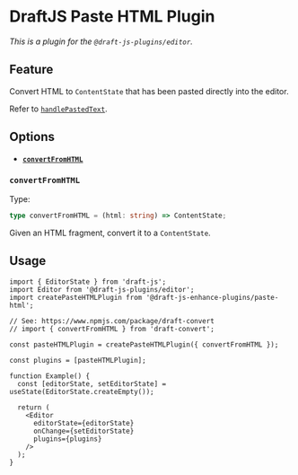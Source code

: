 # DraftJS Paste HTML Plugin

_This is a plugin for the `@draft-js-plugins/editor`._

## Feature

Convert HTML to `ContentState` that has been pasted directly into the editor.

Refer to [`handlePastedText`](https://draftjs.org/docs/api-reference-editor/#handlepastedtext).

## Options

- **[`convertFromHTML`](#convertFromHTML)**

### `convertFromHTML`

Type:

```ts
type convertFromHTML = (html: string) => ContentState;
```

Given an HTML fragment, convert it to a `ContentState`.

## Usage

```tsx
import { EditorState } from 'draft-js';
import Editor from '@draft-js-plugins/editor';
import createPasteHTMLPlugin from '@draft-js-enhance-plugins/paste-html';

// See: https://www.npmjs.com/package/draft-convert
// import { convertFromHTML } from 'draft-convert';

const pasteHTMLPlugin = createPasteHTMLPlugin({ convertFromHTML });

const plugins = [pasteHTMLPlugin];

function Example() {
  const [editorState, setEditorState] = useState(EditorState.createEmpty());

  return (
    <Editor
      editorState={editorState}
      onChange={setEditorState}
      plugins={plugins}
    />
  );
}
```
